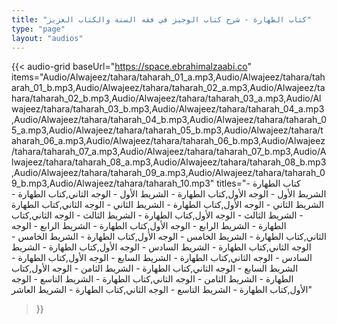 ```yaml
---
title: "كتاب الطهارة - شرح كتاب الوجيز في فقه السنة والكتاب العزيز"
type: "page"
layout: "audios"
---
```


{{< audio-grid 
  baseUrl="https://space.ebrahimalzaabi.co"
  items="Audio/Alwajeez/tahara/taharah_01_a.mp3,Audio/Alwajeez/tahara/taharah_01_b.mp3,Audio/Alwajeez/tahara/taharah_02_a.mp3,Audio/Alwajeez/tahara/taharah_02_b.mp3,Audio/Alwajeez/tahara/taharah_03_a.mp3,Audio/Alwajeez/tahara/taharah_03_b.mp3,Audio/Alwajeez/tahara/taharah_04_a.mp3,Audio/Alwajeez/tahara/taharah_04_b.mp3,Audio/Alwajeez/tahara/taharah_05_a.mp3,Audio/Alwajeez/tahara/taharah_05_b.mp3,Audio/Alwajeez/tahara/taharah_06_a.mp3,Audio/Alwajeez/tahara/taharah_06_b.mp3,Audio/Alwajeez/tahara/taharah_07_a.mp3,Audio/Alwajeez/tahara/taharah_07_b.mp3,Audio/Alwajeez/tahara/taharah_08_a.mp3,Audio/Alwajeez/tahara/taharah_08_b.mp3,Audio/Alwajeez/tahara/taharah_09_a.mp3,Audio/Alwajeez/tahara/taharah_09_b.mp3,Audio/Alwajeez/tahara/taharah_10.mp3"
  titles="كتاب الطهارة - الشريط الأول - الوجه الأول,كتاب الطهارة - الشريط الأول - الوجه الثاني,كتاب الطهارة - الشريط الثاني - الوجه الأول,كتاب الطهارة - الشريط الثاني - الوجه الثاني,كتاب الطهارة - الشريط الثالث - الوجه الأول,كتاب الطهارة - الشريط الثالث - الوجه الثاني,كتاب الطهارة - الشريط الرابع - الوجه الأول,كتاب الطهارة - الشريط الرابع - الوجه الثاني,كتاب الطهارة - الشريط الخامس - الوجه الأول,كتاب الطهارة - الشريط الخامس - الوجه الثاني,كتاب الطهارة - الشريط السادس - الوجه الأول,كتاب الطهارة - الشريط السادس - الوجه الثاني,كتاب الطهارة - الشريط السابع - الوجه الأول,كتاب الطهارة - الشريط السابع - الوجه الثاني,كتاب الطهارة - الشريط الثامن - الوجه الأول,كتاب الطهارة - الشريط الثامن - الوجه الثاني,كتاب الطهارة - الشريط التاسع - الوجه الأول,كتاب الطهارة - الشريط التاسع - الوجه الثاني,كتاب الطهارة - الشريط العاشر"
>}} 